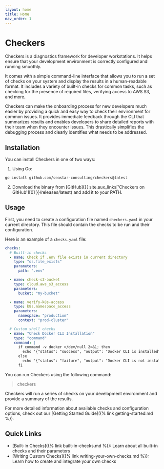 ```yaml
---
layout: home
title: Home
nav_order: 1
---
```


# Checkers

Checkers is a diagnostics framework for developer workstations. It helps ensure
that your development environment is correctly configured and running smoothly.

It comes with a simple command-line interface that allows you to run a set of
checks on your system and display the results in a human-readable format. It
includes a variety of built-in checks for common tasks, such as checking for the
presence of required files, verifying access to AWS S3, and more.

Checkers can make the onboarding process for new developers much easier by
providing a quick and easy way to check their environment for common issues. It
provides immediate feedback through the CLI that summarizes results and enables
developers to share detailed reports with their team when they encounter issues.
This drastically simplifies the debugging process and clearly identifies what
needs to be addressed.

## Installation

You can install Checkers in one of two ways:

1. Using Go:
```bash
go install github.com/seastar-consulting/checkers@latest
```

2. Download the binary from [GitHub]({{ site.aux_links['Checkers on GitHub'][0] }}/releases/latest)
and add it to your PATH.

## Usage

First, you need to create a configuration file named `checkers.yaml` in your
current directory. This file should contain the checks to be run and their
configuration.

Here is an example of a `checks.yaml` file:

```yaml
checks:
  # Built-in checks
  - name: Check if .env file exists in current directory
    type: "os.file_exists"
    parameters:
      path: ".env"

  - name: check-s3-bucket
    type: cloud.aws_s3_access
    parameters:
      bucket: "my-bucket"

  - name: verify-k8s-access
    type: k8s.namespace_access
    parameters:
      namespace: "production"
      context: "prod-cluster"

  # Custom shell checks
  - name: "Check Docker CLI Installation"
    type: "command"
    command: |
      if command -v docker >/dev/null 2>&1; then
        echo '{"status": "success", "output": "Docker CLI is installed"}'
      else
        echo '{"status": "failure", "output": "Docker CLI is not installed"}'
      fi
```

You can run Checkers using the following command:

> checkers

Checkers will run a series of checks on your development environment and provide
a summary of the results.

For more detailed information about available checks and configuration options,
check out our [Getting Started Guide]({% link getting-started.md %}).

## Quick Links

- [Built-in Checks]({% link built-in-checks.md %}): Learn about all built-in checks and their parameters
- [Writing Custom Checks]({% link writing-your-own-checks.md %}): Learn how to create and integrate your own checks
